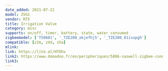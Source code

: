 ```yaml
---
date_added: 2021-07-21
model: ZVG1
vendor: RTX
title: Irrigation Valve
category: misc
supports: on/off, timer, battery, state, water consumed
zigbeemodel: ['TS0601', '_TZE200_akjefhj5', '_TZE200_81isopgh']
compatible: [z2m, z4d, zha]
mlink: 
link: https://lite.al/HTOhv
link2: https://www.domadoo.fr/en/peripheriques/5886-saswell-zigbee-connected-solenoid-valve-and-watering-programmer-consumption-measurement.html
link3: 
---
```

